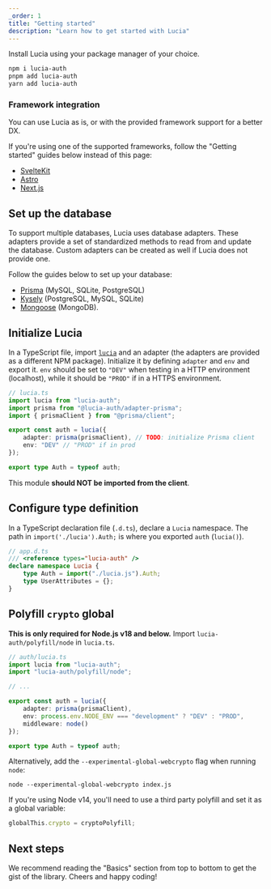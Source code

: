 ```yaml
---
_order: 1
title: "Getting started"
description: "Learn how to get started with Lucia"
---
```


Install Lucia using your package manager of your choice.

```bash
npm i lucia-auth
pnpm add lucia-auth
yarn add lucia-auth
```

### Framework integration

You can use Lucia as is, or with the provided framework support for a better DX.

If you're using one of the supported frameworks, follow the "Getting started" guides below instead of this page:

- [SvelteKit](/start-here/getting-started?framework=sveltekit)
- [Astro](/start-here/getting-started?framework=astro)
- [Next.js](/start-here/getting-started?framework=nextjs)

## Set up the database

To support multiple databases, Lucia uses database adapters. These adapters provide a set of standardized methods to read from and update the database. Custom adapters can be created as well if Lucia does not provide one.

Follow the guides below to set up your database:

- [Prisma](/database/prisma) (MySQL, SQLite, PostgreSQL)
- [Kysely](/database/kysely) (PostgreSQL, MySQL, SQLite)
- [Mongoose](/database/mongoose) (MongoDB).

## Initialize Lucia

In a TypeScript file, import [`lucia`](/reference/lucia-auth/auth) and an adapter (the adapters are provided as a different NPM package). Initialize it by defining `adapter` and `env` and export it. `env` should be set to `"DEV"` when testing in a HTTP environment (localhost), while it should be `"PROD"` if in a HTTPS environment.

```ts
// lucia.ts
import lucia from "lucia-auth";
import prisma from "@lucia-auth/adapter-prisma";
import { prismaClient } from "@prisma/client";

export const auth = lucia({
	adapter: prisma(prismaClient), // TODO: initialize Prisma client
	env: "DEV" // "PROD" if in prod
});

export type Auth = typeof auth;
```

This module **should NOT be imported from the client**.

## Configure type definition

In a TypeScript declaration file (`.d.ts`), declare a `Lucia` namespace. The path in `import('./lucia').Auth;` is where you exported `auth` (`lucia()`).

```ts
// app.d.ts
/// <reference types="lucia-auth" />
declare namespace Lucia {
	type Auth = import("./lucia.js").Auth;
	type UserAttributes = {};
}
```

## Polyfill `crypto` global

**This is only required for Node.js v18 and below.** Import `lucia-auth/polyfill/node` in `lucia.ts`.

```ts
// auth/lucia.ts
import lucia from "lucia-auth";
import "lucia-auth/polyfill/node";

// ...

export const auth = lucia({
	adapter: prisma(prismaClient),
	env: process.env.NODE_ENV === "development" ? "DEV" : "PROD",
	middleware: node()
});

export type Auth = typeof auth;
```

Alternatively, add the `--experimental-global-webcrypto` flag when running `node`:

```
node --experimental-global-webcrypto index.js
```

If you're using Node v14, you'll need to use a third party polyfill and set it as a global variable:

```ts
globalThis.crypto = cryptoPolyfill;
```

## Next steps

We recommend reading the "Basics" section from top to bottom to get the gist of the library. Cheers and happy coding!
